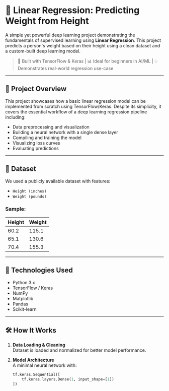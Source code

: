 # 🧠 Linear Regression: Predicting Weight from Height

A simple yet powerful deep learning project demonstrating the fundamentals of supervised learning using **Linear Regression**. This project predicts a person's weight based on their height using a clean dataset and a custom-built deep learning model.

> 🚀 Built with TensorFlow & Keras | 📊 Ideal for beginners in AI/ML | 💡 Demonstrates real-world regression use-case

---

## 📌 Project Overview

This project showcases how a basic linear regression model can be implemented from scratch using TensorFlow/Keras. Despite its simplicity, it covers the essential workflow of a deep learning regression pipeline including:

- Data preprocessing and visualization
- Building a neural network with a single dense layer
- Compiling and training the model
- Visualizing loss curves
- Evaluating predictions

---

## 📁 Dataset

We used a publicly available dataset with features:

- `Height (inches)`
- `Weight (pounds)`

### Sample:
| Height | Weight |
|--------|--------|
| 60.2   | 115.1  |
| 65.1   | 130.6  |
| 70.4   | 155.3  |

---

## 🧪 Technologies Used

- Python 3.x
- TensorFlow / Keras
- NumPy
- Matplotlib
- Pandas
- Scikit-learn

---

## 🛠️ How It Works

1. **Data Loading & Cleaning**  
   Dataset is loaded and normalized for better model performance.

2. **Model Architecture**  
   A minimal neural network with:
   ```python
   tf.keras.Sequential([
       tf.keras.layers.Dense(1, input_shape=[1])
   ])
